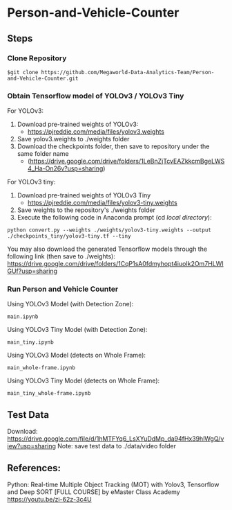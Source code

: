 # Person-and-Vehicle-Counter

## Steps

### Clone Repository
```
$git clone https://github.com/Megaworld-Data-Analytics-Team/Person-and-Vehicle-Counter.git
```

### Obtain Tensorflow model of YOLOv3 / YOLOv3 Tiny

For YOLOv3:
1. Download pre-trained weights of YOLOv3:
    - https://pjreddie.com/media/files/yolov3.weights
2. Save yolov3.weights to ./weights folder
3. Download the checkpoints folder, then save to repository under the same folder name
    - (https://drive.google.com/drive/folders/1LeBnZjTcvEAZkkcmBgeLWS4_Ha-On26v?usp=sharing)

For YOLOv3 tiny:
1. Download pre-trained weights of YOLOv3 Tiny
    - https://pjreddie.com/media/files/yolov3-tiny.weights
2. Save weights to the repository's ./weights folder
3. Execute the following code in Anaconda prompt (cd *local directory*):
```
python convert.py --weights ./weights/yolov3-tiny.weights --output ./checkpoints_tiny/yolov3-tiny.tf --tiny
```
You may also download the generated Tensorflow models through the following link (then save to ./weights):
https://drive.google.com/drive/folders/1CqP1sA0fdmyhopt4iuoIk2Om7HLWIGUf?usp=sharing


### Run Person and Vehicle Counter
Using YOLOv3 Model (with Detection Zone):
```
main.ipynb
```
Using YOLOv3 Tiny Model (with Detection Zone):
```
main_tiny.ipynb
```
Using YOLOv3 Model (detects on Whole Frame):
```
main_whole-frame.ipynb
```
Using YOLOv3 Tiny Model (detects on Whole Frame):
```
main_tiny_whole-frame.ipynb
```


## Test Data
Download: https://drive.google.com/file/d/1hMTFYq6_LsXYuDdMp_da94fHx39hlWgQ/view?usp=sharing
Note: save test data to ./data/video folder


## References:
Python: Real-time Multiple Object Tracking (MOT) with Yolov3, Tensorflow and Deep SORT [FULL COURSE] by eMaster Class Academy
https://youtu.be/zi-62z-3c4U
